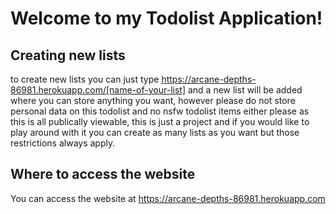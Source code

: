 # Welcome to my Todolist Application!

## Creating new lists

to create new lists you can just type https://arcane-depths-86981.herokuapp.com/[name-of-your-list] and a new list will be added where you can store anything you want, however please
do not store personal data on this todolist and no nsfw todolist items either please as this is all publically viewable, this is just a project and if you would like to play
around with it you can create as many lists as you want but those restrictions always apply.

## Where to access the website

You can access the website at https://arcane-depths-86981.herokuapp.com
